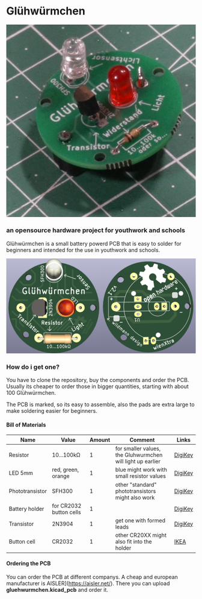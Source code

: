 # Glühwürmchen
<img src="/images/gluhwurmchen-532x539.png" alt="Gluhwurmchen">

### an opensource hardware project for youthwork and schools
Glühwürmchen is a small battery powerd PCB that is easy to solder for beginners and intended for the use in youthwork and schools.


<img src="/images/gluhwurmchen_frontback_render_eng.png" alt="Gluhwurmchen Render aus KiCad">


### How do i get one?

You have to clone the repository, buy the components and order the PCB.
Usually its cheaper to order those in bigger quantities, starting with about 100 Glühwürmchen.

The PCB is marked, so its easy to assemble, also the pads are extra large to make soldering easier for beginners.

#### Bill of Materials

Name | Value | Amount | Comment | Links
 --- | --- | --- | --- | --- 
Resistor|10...100kΩ|1|for smaller values, the Gluhwurmchen will light up earlier|[DigiKey](https://www.digikey.co.uk/en/products/detail/yageo/CFR-25JB-52-100K/245)
LED 5mm|red, green, orange|1|blue might work with small resistor values|[DigiKey](https://www.digikey.co.uk/en/products/detail/w%C3%BCrth-elektronik/151051RS11000/4490012)
Phototransistor|SFH300|1|other "standard" phototransistors might also work|[DigiKey](https://www.digikey.co.uk/en/products/detail/ams-osram-usa-inc/SFH-300/2205884)
Battery holder|for CR2032 button cells|1||[DigiKey](https://www.digikey.co.uk/en/products/detail/mpd-memory-protection-devices/BS-3/275305)
Transistor|2N3904|1|get one with formed leads|[DigiKey](https://www.digikey.co.uk/en/products/detail/onsemi/2N3904TAR/975250)
Button cell|CR2032|1|other CR20XX might also fit into the holder|[IKEA](https://www.ikea.com/gb/en/p/plattboj-lithium-battery-80291156/)



#### Ordering the PCB

You can order the PCB at different companys. A cheap and european manufacturer is AISLER](https://aisler.net/).
There you can upload **gluehwurmchen.kicad_pcb** and order it.






